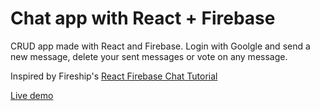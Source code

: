 # Chat app with React + Firebase

CRUD app made with React and Firebase. Login with Goolgle and send a new message, delete your sent messages or vote on any message.

Inspired by Fireship's [React Firebase Chat Tutorial](https://youtu.be/zQyrwxMPm88)

[Live demo](https://robo-chat.netlify.app/)
